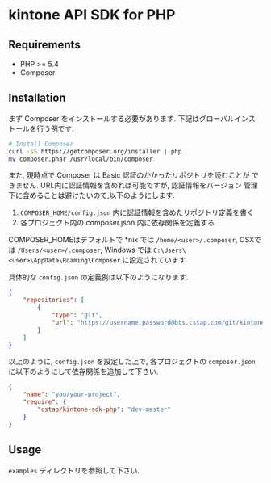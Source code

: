 kintone API SDK for PHP
=======================

Requirements
------------

* PHP >= 5.4
* Composer

Installation
------------

まず Composer をインストールする必要があります. 下記はグローバルインス
トールを行う例です.

```bash
# Install Composer
curl -sS https://getcomposer.org/installer | php
mv composer.phar /usr/local/bin/composer
```

また, 現時点で Composer は Basic 認証のかかったリポジトリを読むことが
できません. URL内に認証情報を含めれば可能ですが, 認証情報をバージョン
管理下に含めることは避けたいので,以下のようにします.

1. `COMPOSER_HOME/config.json` 内に認証情報を含めたリポジトリ定義を書く
2. 各プロジェクト内の composer.json 内に依存関係を定義する

COMPOSER_HOMEはデフォルトで *nix では `/home/<user>/.composer`, OSXで
は `/Users/<user>/.composer`, Windows では
`C:\Users\<user>\AppData\Roaming\Composer` に設定されています.

具体的な `config.json` の定義例は以下のようになります.

```json
{
    "repositories": [
        {
            "type": "git",
            "url": "https://username:password@bts.cstap.com/git/kintone-sdk-php"
        }
    ]
}
```

以上のように, `config.json` を設定した上で, 各プロジェクトの
`composer.json` に以下のようにして依存関係を追加して下さい.

```json
{
    "name": "you/your-project",
    "require": {
        "cstap/kintone-sdk-php": "dev-master"
    }
}
```

Usage
-----

`examples` ディレクトリを参照して下さい.

